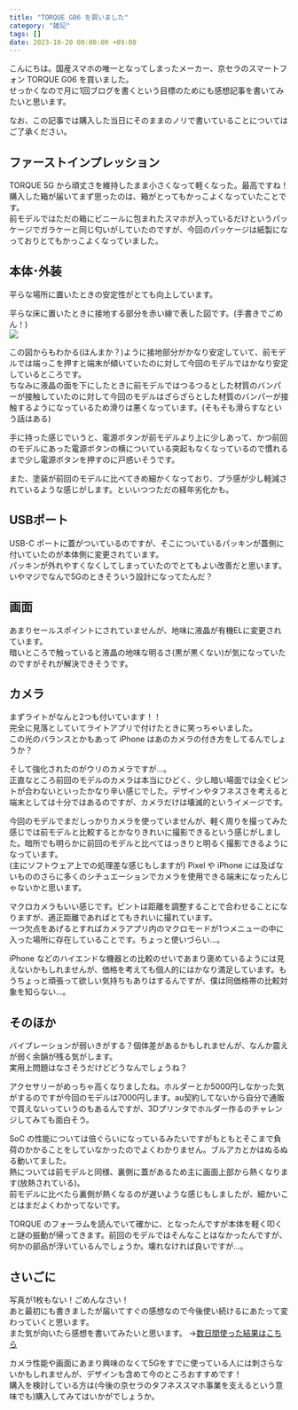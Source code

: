 ```yaml
---
title: "TORQUE G06 を買いました"
category: "雑記"
tags: []
date: 2023-10-20 00:00:00 +09:00
---
```


こんにちは。国産スマホの唯一となってしまったメーカー、京セラのスマートフォン TORQUE G06 を買いました。  
せっかくなので月に1回ブログを書くという目標のためにも感想記事を書いてみたいと思います。

なお、この記事では購入した当日にそのままのノリで書いていることについてはご了承ください。

## ファーストインプレッション

TORQUE 5G から頑丈さを維持したまま小さくなって軽くなった。最高ですね！  
購入した箱が届いてまず思ったのは、箱がとってもかっこよくなっていたことです。  
前モデルではただの箱にビニールに包まれたスマホが入っているだけというパッケージでガラケーと同じ匂いがしていたのですが、今回のパッケージは紙製になっておりとてもかっこよくなっていました。

## 本体･外装

平らな場所に置いたときの安定性がとても向上しています。

平らな床に置いたときに接地する部分を赤い線で表した図です。(手書きでごめん！)  
![](https://gyazo.ingen084.net/data/e889612d97072049cd58443dfd4f98b7.png)

この図からもわかる(ほんまか？)ように接地部分がかなり安定していて、前モデルでは端っこを押すと端末が傾いていたのに対して今回のモデルではかなり安定しているところです。  
ちなみに液晶の面を下にしたときに前モデルではつるつるとした材質のバンパーが接触していたのに対して今回のモデルはざらざらとした材質のバンパーが接触するようになっているため滑りは悪くなっています。(そもそも滑らすなという話はある)

手に持った感じでいうと、電源ボタンが前モデルより上に少しあって、かつ前回のモデルにあった電源ボタンの横についている突起もなくなっているので慣れるまで少し電源ボタンを押すのに戸惑いそうです。

また、塗装が前回のモデルに比べてきめ細かくなっており、プラ感が少し軽減されているような感じがします。といいつつただの経年劣化かも。

## USBポート

USB-C ポートに蓋がついているのですが、そこについているパッキンが蓋側に付いていたのが本体側に変更されています。  
パッキンが外れやすくなくしてしまっていたのでとてもよい改善だと思います。いやマジでなんで5Gのときそういう設計になってたんだ？

## 画面

あまりセールスポイントにされていませんが、地味に液晶が有機ELに変更されています。  
暗いところで触っていると液晶の地味な明るさ(黒が黒くない)が気になっていたのですがそれが解決できそうです。

## カメラ

まずライトがなんと2つも付いています！！  
完全に見落としていてライトアプリで付けたときに笑っちゃいました。  
この光のバランスとかもあって iPhone はあのカメラの付き方をしてるんでしょうか？

そして強化されたのがウリのカメラですが…。  
正直なところ前回のモデルのカメラは本当にひどく、少し暗い場面では全くピントが合わないといったかなり辛い感じでした。デザインやタフネスさを考えると端末としては十分ではあるのですが、カメラだけは壊滅的というイメージです。

今回のモデルでまだしっかりカメラを使っていませんが、軽く周りを撮ってみた感じでは前モデルと比較するとかなりきれいに撮影できるという感じがしました。暗所でも明らかに前回のモデルと比べてはっきりと明るく撮影できるようになっています。  
(主にソフトウェア上での処理差な感じもしますが) Pixel や iPhone には及ばないもののさらに多くのシチュエーションでカメラを使用できる端末になったんじゃないかと思います。

マクロカメラもいい感じです。ピントは距離を調整することで合わせることになりますが、適正距離であればとてもきれいに撮れています。  
一つ欠点をあげるとすればカメラアプリ内のマクロモードが1つメニューの中に入った場所に存在していることです。ちょっと使いづらい…。

iPhone などのハイエンドな機器との比較のせいであまり褒めているようには見えないかもしれませんが、価格を考えても個人的にはかなり満足しています。もうちょっと頑張って欲しい気持ちもありはするんですが、僕は同価格帯の比較対象を知らない…。

## そのほか

バイブレーションが弱いきがする？個体差があるかもしれませんが、なんか震えが弱く余韻が残る気がします。  
実用上問題はなさそうだけどどうなんでしょうね？

アクセサリーがめっちゃ高くなりましたね。ホルダーとか5000円しなかった気がするのですが今回のモデルは7000円します。au契約してないから自分で通販で買えないっていうのもあるんですが、3Dプリンタでホルダー作るのチャレンジしてみても面白そう。

SoC の性能については倍ぐらいになっているみたいですがもともとそこまで負荷のかかることをしていなかったのでよくわかりません。ブルアカとかはぬるぬる動いてました。  
熱については前モデルと同様、裏側に蓋があるため主に画面上部から熱くなります(放熱されている)。  
前モデルに比べたら裏側が熱くなるのが遅いような感じもしましたが、細かいことはまだよくわかってないです。

TORQUE のフォーラムを読んでいて確かに、となったんですが本体を軽く叩くと謎の振動が帰ってきます。前回のモデルではそんなことはなかったんですが、何かの部品が浮いているんでしょうか。壊れなければ良いですが…。

## さいごに

写真が1枚もない！ごめんなさい！  
あと最初にも書きましたが届いてすぐの感想なので今後使い続けるにあたって変わっていくと思います。  
また気が向いたら感想を書いてみたいと思います。 →[数日間使った結果はこちら](2023-10-29-torque-g06-bought-2)

カメラ性能や画面にあまり興味のなくて5Gをすでに使っている人には刺さらないかもしれませんが、デザインも含めて今のところおすすめです！  
購入を検討している方は(今後の京セラのタフネススマホ事業を支えるという意味でも)購入してみてはいかがでしょうか。
